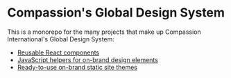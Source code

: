 # Compassion's Global Design System

This is a monorepo for the many projects that make up Compassion International's
Global Design System:

- [Reusable React components](./packages/components/react-web)
- [JavaScript helpers for on-brand design elements](./packages/elements)
- [Ready-to-use on-brand static site themes](./packages/themes)
